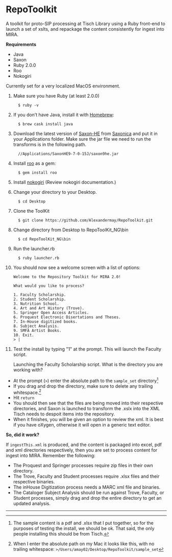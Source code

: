 # RepoToolkit
A toolkit for proto-SIP processing at Tisch Library using a Ruby front-end to launch a set of xslts, and repackage the content consistently for ingest into MIRA.

**Requirements**
* Java
* Saxon
* Ruby 2.0.0
* Roo
* Nokogiri

Currently set for a very localized MacOS environment.

1. Make sure you have Ruby (at least 2.0.0)

         $ ruby -v
 
2. If you don’t have Java, install it with [Homebrew](https://brew.sh/):

         $ brew cask install java

3. Download the latest version of [Saxon-HE](https://sourceforge.net/projects/saxon/files/) from [Saxonica](http://www.saxonica.com/download/opensource.xml) and put it in your Applications folder. Make sure the jar file we need to run the transforms is in the following path.

         //Applications/SaxonHE9-7-0-15J/saxon9he.jar

4. Install [roo](https://github.com/roo-rb/roo) as a gem:

         $ gem install roo
         
5. Install [nokogiri](http://www.nokogiri.org/tutorials/installing_nokogiri.html) (Review nokogiri documentation.)
       
6. Change your directory to your Desktop.

         $ cd Desktop
        
7. Clone the ToolKit

         $ git clone https://github.com/Alexandermay/RepoToolkit.git
 
8. Change directory from Desktop to RepoToolKit_NG\bin

         $ cd RepoToolKit_NG\bin
        		  
9. Run the launcher.rb

         $ ruby launcher.rb

10. You should now see a welcome screen with a list of options:



        Welcome to the Repository Toolkit for MIRA 2.0!

        What would you like to process?

        1. Faculty Scholarship.
        2. Student Scholarship.
        3. Nutrition School.
        4. Art and Art History (Trove).
        5. Springer Open Access Articles.
        6. Proquest Electronic Disertations and Theses.
        7. In-House digitized books.
        8. Subject Analysis.
        9. SMFA Artist Books.
        10. Exit.
        > |    

11.   Test the install by typing "1" at the prompt.  This will launch the Faculty script.

         Launching the Faculty Scholarship script.
         What is the directory you are working with?
         >

+   At the prompt (`>`) enter the absolute path to the `sample_set` directory[^1]
+   If you drag and drop the directory, make sure to delete any trailing whitespace.[^2] 
+   Hit `return`
+ You should then see that the files are being moved into their respective directories, and Saxon is launched to transform the .xslx into the XML Tisch needs to despoit items into the repository.
+ When it finishes, you will be given an option to review the xml.  It is best if you have oXygen, otherwise it will open in a generic text editor.

**So, did it work?**

If `ingestThis.xml` is produced, and the content is packaged into excel, pdf and xml directories respectively, then you are set to process content for ingest into MIRA.  Remember the following:
+ The Proquest and Springer processes require zip files in their own directory.
+ The Trove, Faculty and Student processes require .xlsx files and their respective binaries.
+ The inHouse Digitization process needs a MARC xml file and binaries.
+ The Cataloger Subject Analysis should be run against Trove, Faculty, or Student processes, simply drag and drop the entire directory to get an updated analysis.


---

[^1]: The sample content is a pdf and .xlsx that I put together, so for the purposes of testing the install, we should be ok. That said, the only people installing this should be from Tisch.

[^2]: When I enter the absolute path on my Mac it looks like this, with no trailing whitespace: 
            `>/Users/amay02/Desktop/RepoToolkit/sample_set`


        



